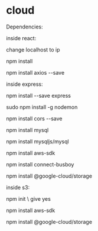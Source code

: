 # cloud
Dependencies:

inside react:

change localhost to ip

npm install

npm install axios --save

inside express:

npm install --save express

sudo npm install -g nodemon

npm install cors --save

npm install mysql

npm install mysqljs/mysql

npm install aws-sdk

npm install connect-busboy

npm install @google-cloud/storage

inside s3:

npm init        \\ give yes

npm install aws-sdk

npm install @google-cloud/storage
